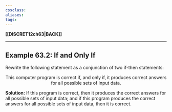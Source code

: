 ```yaml
---
cssclass:
aliases:
tags:
---
```

**[[DISCRET12ch63|BACK]]**

---
## Example 63.2: If and Only If
Rewrite the following statement as a conjunction of two if-then statements:
<center>This computer program is correct if, and only if, it produces correct answers for all possible sets of input data.</center>

**Solution:**
If this program is correct, then it produces the correct answers for all possible sets of input data; and if this program produces the correct answers for all possible sets of input data, then it is correct.
